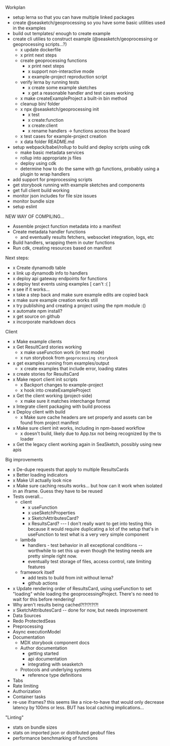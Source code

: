 Workplan

  * setup lerna so that you can have multiple linked packages
  * create @seasketch/geoprocessing so you have some basic utilities used in the examples
  * build out templates/ enough to create example
  * create cli utilies to construct example (@seasketch/geoprocessing or geoprocessing scripts...?)
    * x update dockerfile
    * x print next steps
    * create geoprocessing functions
      * x print next steps
      * x support non-interactive mode
      * x example-project reproduction script
    * verify lerna by running tests
      * x create some example sketches
      * x get a reasonable handler and test cases working
    * x make createExampleProject a built-in bin method
    * cleanup bin/ folder
    * x npx @seasketch/geoprocessing init
      * x test
      * x create:function
      * x create:client
      * x rename handlers -> functions across the board
    * x test cases for example-project creation
    * x data folder README.md
  * setup webpack/babel/rollup to build and deploy scripts using cdk
    * make basic metadata services
    * rollup into appropriate js files
    * deploy using cdk
    * determine how to do the same with gp functions, probably using a plugin to wrap handlers
  * add support for preprocessing scripts
  * get storybook running with example sketches and components
  * get full client build working
  * monitor json includes for file size issues
  * monitor bundle size
  * setup eslint
 


 NEW WAY OF COMPILING...


   * Assemble project function metadata into a manifest
   * Create metadata handler functions
     * and eventually results fetchers, websocket integration, logs, etc
   * Build handlers, wrapping them in outer functions
   * Run cdk, creating resources based on manifest




Next steps:

  * x Create dynamodb table
  * x link up dynamodb info to handlers
  * x deploy api gateway endpoints for functions
  * x deploy test events using examples [ can't :( ]
  * x see if it works...
  * x take a step back and make sure example edits are copied back
  * x make sure example creation works still
  * x try publishing and creating a project using the npm module :()
  * x automate npm install?
  * x get source on github
  * x incorporate markdown docs

Client
  * x Make example clients
  * x Get ResultCard stories working
    * x make useFunction work (in test mode)
    * x run storybook from `geoprocessing storybook`
  * x get examples running from examples/output
    * x create examples that include error, loading states
  * x create stories for ResultsCard
  * x Make report client init scripts
    * x Backport changes to example-project
    * x hook into createExampleProject
  * x Get the client working (project-side)
    * x make sure it matches interchange format
  * x Integrate client packaging with build process
  * x Deploy client with build
    * x Make sure cache headers are set properly and assets can be found from project manifest
  * x Make sure client init works, including in npm-based workflow
    * x doesn't build, likely due to App.tsx not being recognized by the ts loader
  * x Get the legacy client working again in SeaSketch, possibly using new apis

Big improvements
  * x De-dupe requests that apply to multiple ResultsCards
  * x Better loading indicators
  * x Make UI actually look nice
  * x Make sure caching results works... but how can it work when isolated in an iframe. Guess they have to be reused
  * Tests overall...
    * client
      * x useFunction
      * x useSketchProperties
      * x SketchAttributesCard?
      * x ResultsCard? --- I don't really want to get into testing this because it would require duplicating a lot of the setup that's in useFunction to test what is a very very simple component
    * lambda
      * handlers - test behavior in all exceptional conditions -- worthwhile to set this up even though the testing needs are pretty simple right now.
      * eventually test storage of files, access control, rate limiting features
    * framework itself
      * add tests to build from init without lerna?
      * github actions
  * x Update rendering order of ResultsCard, using useFunction to set "loading" while loading the geoprocessingProject. There's no need to wait for this before rendering!
  * Why aren't results being cached?!?!?!?!?!
  * x SketchAttributesCard -- done for now, but needs improvement
  * Data Sources
  * Redo ProtectedSeas
  * Preprocessing
  * Async executionModel
  * Documentation
    * MDX storybook component docs
    * Author documentation
      * getting started
      * api documentation
      * integrating with seasketch
    * Protocols and underlying systems
      * reference type definitions
  * Tabs
  * Rate limiting
  * Authorization
  * Container tasks
  * re-use iframes? this seems like a nice-to-have that would only decrease latency by 100ms or less. BUT has local caching implications...

"Linting"
  * stats on bundle sizes
  * stats on imported json or distributed geobuf files
  * performance benchmarking of functions



